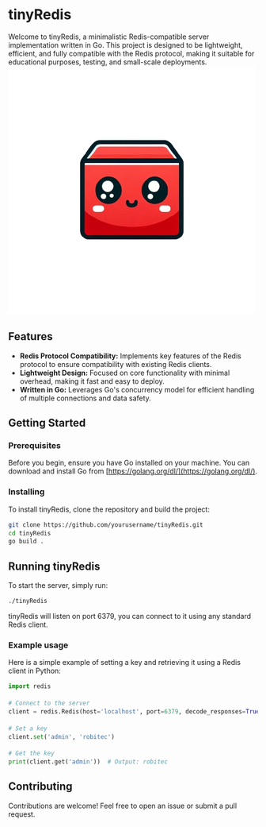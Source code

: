 # tinyRedis

Welcome to tinyRedis, a minimalistic Redis-compatible server implementation written in Go. This project is designed to be lightweight, efficient, and fully compatible with the Redis protocol, making it suitable for educational purposes, testing, and small-scale deployments.
![tinyRedis Logo](logo.png)
## Features

- **Redis Protocol Compatibility:** Implements key features of the Redis protocol to ensure compatibility with existing Redis clients.
- **Lightweight Design:** Focused on core functionality with minimal overhead, making it fast and easy to deploy.
- **Written in Go:** Leverages Go's concurrency model for efficient handling of multiple connections and data safety.

## Getting Started
### Prerequisites
Before you begin, ensure you have Go installed on your machine. You can download and install Go from [https://golang.org/dl/](https://golang.org/dl/).
### Installing
To install tinyRedis, clone the repository and build the project:
```bash
git clone https://github.com/yourusername/tinyRedis.git
cd tinyRedis
go build .
```
## Running tinyRedis
To start the server, simply run:
```bash
./tinyRedis
```
tinyRedis will listen on port 6379, you can connect to it using any standard Redis client.
### Example usage
Here is a simple example of setting a key and retrieving it using a Redis client in Python:
```python
import redis

# Connect to the server
client = redis.Redis(host='localhost', port=6379, decode_responses=True)

# Set a key
client.set('admin', 'robitec')

# Get the key
print(client.get('admin'))  # Output: robitec
```
## Contributing
Contributions are welcome! Feel free to open an issue or submit a pull request.



